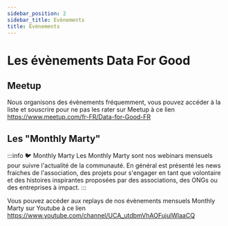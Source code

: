 ```yaml
---
sidebar_position: 2
sidebar_title: Evènements
title: Evènements
---
```


# Les évènements Data For Good

## Meetup
Nous organisons des évènements fréquemment, vous pouvez accéder à la liste et souscrire pour ne pas les rater sur Meetup à ce lien https://www.meetup.com/fr-FR/Data-for-Good-FR

## Les "Monthly Marty"

:::info 🐦 Monthly Marty
Les Monthly Marty sont nos webinars mensuels pour suivre l'actualité de la communauté. En général est présenté les news fraiches de l'association, des projets pour s'engager en tant que volontaire et des histoires inspirantes proposées par des associations, des ONGs ou des entreprises à impact.
:::

Vous pouvez accéder aux replays de nos évènements mensuels Monthly Marty sur Youtube à ce lien https://www.youtube.com/channel/UCA_utdbmVhAOFujulWlaaCQ